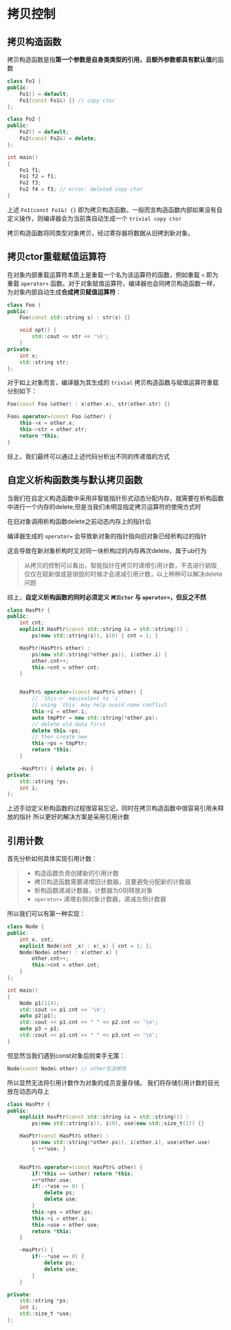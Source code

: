 # 拷贝控制

## 拷贝构造函数

拷贝构造函数是指**第一个参数是自身类类型的引用，且额外参数都具有默认值**的函数

```c++
class Fo1 {
public:
    Fo1() = default;
    Fo1(const Fo1&) {} // copy ctor
};

class Fo2 {
public:
    Fo2() = default;
    Fo2(const Fo2&) = delete;
};

int main()
{
    Fo1 f1;
    Fo1 f2 = f1;
    Fo2 f3;
    Fo2 f4 = f3; // error: deleted copy ctor
}
```

上述 `Fo1(const Fo1&) {}` 即为拷贝构造函数。一般而言构造函数内部如果没有自定义操作，则编译器会为当前类自动生成一个 `trivial copy ctor`

拷贝构造函数将同类型对象拷贝，经过寄存器将数据从旧拷到新对象。

## 拷贝ctor重载赋值运算符

在对象内部重载运算符本质上是重载一个名为该运算符的函数，例如重载 `<` 即为重载 `operator<` 函数。对于对象赋值运算符，编译器也会同拷贝构造函数一样，为对象内部自动生成**合成拷贝赋值运算符**：

```c++
class Foo {
public:
    Foo(const std::string s) : str(s) {}

    void opt() {
        std::cout << str << '\n';
    }
private:
    int x;
    std::string str;
};
```

对于如上对象而言，编译器为其生成的 `trivial` 拷贝构造函数与赋值运算符重载分别如下：

```c++
Foo(const Foo &other) : x(other.x), str(other.str) {}

Foo& operator=(const Foo &other) {
    this->x = other.x;
    this->str = other.str;
    return *this;
}
```

综上，我们最终可以通过上述代码分析出不同的传递值的方式

## 自定义析构函数类与默认拷贝函数

当我们在自定义构造函数中采用非智能指针形式动态分配内存，就需要在析构函数中进行一个内存的delete,但是当我们未明显指定拷贝运算符的使用方式时

在旧对象调用析构函数delete之前动态内存上的指针后

编译器生成的 `operator=` 会导致新对象的指针指向旧对象已经析构过的指针

这会导致在新对象析构时又对同一块析构过的内存再次delete，属于ub行为

> 从拷贝的控制可以看出，智能指针在拷贝时递增引用计数，不去进行销毁
> 仅仅在赋新值或是销毁的时候才会递减引用计数，以上种种可以解决delete问题

综上，**自定义析构函数的同时必须定义 `拷贝ctor` 与 `operator=`，但反之不然**

```c++
class HasPtr {
public:
    int cnt;
    explicit HasPtr(const std::string &s = std::string()) :
        ps(new std::string(s)), i(0) { cnt = 1; }

    HasPtr(HasPtr& other) :
        ps(new std::string(*other.ps)), i(other.i) {
        other.cnt++;
        this->cnt = other.cnt;
    }


    HasPtr& operator=(const HasPtr& other) {
        // `this->` equivalent to `i`
        // using `this` may help avoid name conflict
        this->i = other.i;
        auto tmpPtr = new std::string(*other.ps);
        // delete old data first
        delete this->ps;
        // then create new
        this->ps = tmpPtr;
        return *this;
    }

    ~HasPtr() { delete ps; }
private:
    std::string *ps;
    int i;
};
```

上述手动定义析构函数的过程很容易忘记，同时在拷贝构造函数中很容易引用未释放的指针
所以更好的解决方案是采用引用计数

## 引用计数

首先分析如何具体实现引用计数：

> + 构造函数负责创建新的引用计数
> + 拷贝构造函数需要递增旧计数器，且要避免分配新的计数器
> + 析构函数递减计数器，计数器为0则释放对象
> + `operator=` 递增右侧对象计数器，递减左侧计数器

所以我们可以有第一种实现：

```c++
class Node {
public:
    int x, cnt;
    explicit Node(int _x) : x(_x) { cnt = 1; };
    Node(Node& other) : x(other.x) {
        other.cnt++;
        this->cnt = other.cnt;
    }
};

int main()
{
    Node p1(114);
    std::cout << p1.cnt << '\n';
    auto p2(p1);
    std::cout << p1.cnt << " " << p2.cnt << '\n';
    auto p3 = p1;
    std::cout << p1.cnt << " " << p3.cnt << '\n';
}
```

但显然当我们遇到const对象后则束手无策：

```c++
Node(const Node& other) // other无法修改
```

所以显然无法将引用计数作为对象的成员变量存储。
我们将存储引用计数的目光放在动态内存上

```c++
class HasPtr {
public:
    explicit HasPtr(const std::string &s = std::string()) :
        ps(new std::string(s)), i(0), use(new std::size_t(1)) {}

    HasPtr(const HasPtr& other) :
        ps(new std::string(*other.ps)), i(other.i), use(other.use)
        { ++*use; }


    HasPtr& operator=(const HasPtr& other) {
        if(*this == &other) return *this;
        ++*other.use;
        if(--*use == 0) {
            delete ps;
            delete use;
        }
        this->ps = other.ps;
        this->i = other.i;
        this->use = other.use;
        return *this;
    }

    ~HasPtr() {
        if(--*use == 0) {
            delete ps;
            delete use;
        }
    }

private:
    std::string *ps;
    int i;
    std::size_t *use;
};
```
